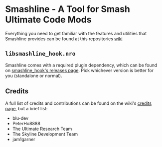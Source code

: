 # Smashline - A Tool for Smash Ultimate Code Mods
Everything you need to get familiar with the features and utilities that Smashline provides can be found at this repositories [wiki](https://github.com/blu-dev/smashline/wiki)

## `libsmashline_hook.nro`
Smashline comes with a required plugin dependency, which can be found on [smashline_hook's releases page](https://github.com/blu-dev/smashline_hook/releases). Pick whichever version is better for you (standalone or normal).

## Credits
A full list of credits and contributions can be found on the wiki's [credits page](https://github.com/blu-dev/smashline/wiki/Credits), but a brief list:
* blu-dev
* PeterHo8888
* The Ultimate Research Team
* The Skyline Development Team
* jam1garner